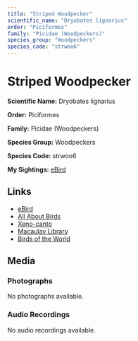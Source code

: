 ```yaml
---
title: "Striped Woodpecker"
scientific_name: "Dryobates lignarius"
order: "Piciformes"
family: "Picidae (Woodpeckers)"
species_group: "Woodpeckers"
species_code: "strwoo6"
---
```


# Striped Woodpecker

**Scientific Name:** Dryobates lignarius

**Order:** Piciformes

**Family:** Picidae (Woodpeckers)

**Species Group:** Woodpeckers

**Species Code:** strwoo6

**My Sightings:** [eBird](https://ebird.org/lifelist?r=world&time=life&spp=strwoo6)

## Links
* [eBird](https://ebird.org/species/strwoo6) 
* [All About Birds](https://www.allaboutbirds.org/guide/strwoo6) 
* [Xeno-canto](https://www.xeno-canto.org/species/dryobates-lignarius) 
* [Macaulay Library](https://search.macaulaylibrary.org/catalog?taxonCode=strwoo6&sort=rating_rank_desc)
* [Birds of the World](https://birdsoftheworld.org/bow/species/strwoo6)

## Media
### Photographs
No photographs available.

### Audio Recordings
No audio recordings available.
